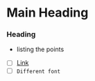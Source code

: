 # Main Heading

### Heading
<!--- Comments -->
- listing the points
- [ ] [Link](https://github.com/gradle/gradle/blob/master/.github/CONTRIBUTING.md)
- [ ] `Different font`
